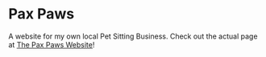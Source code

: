 # Pax Paws
A website for my own local Pet Sitting Business.
Check out the actual page at [The Pax Paws Website](paxpawspets.com)!

